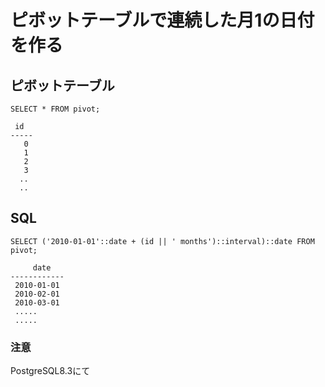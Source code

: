 ﻿# ピボットテーブルで連続した月1の日付を作る

## ピボットテーブル

```clike
SELECT * FROM pivot;
```

```clike
 id
-----
   0
   1
   2
   3
  ..
  ..
```

## SQL

```clike
SELECT ('2010-01-01'::date + (id || ' months')::interval)::date FROM pivot;
```

```clike
     date    
------------
 2010-01-01
 2010-02-01
 2010-03-01
 .....
 .....
```

### 注意
PostgreSQL8.3にて
